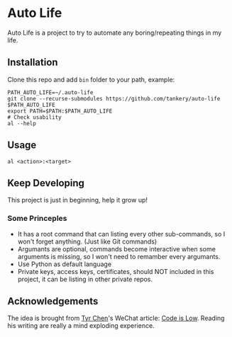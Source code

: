 # Auto Life

Auto Life is a project to try to automate any boring/repeating things in my life.

## Installation

Clone this repo and add `bin` folder to your path, example:

``` shell
PATH_AUTO_LIFE=~/.auto-life
git clone --recurse-submodules https://github.com/tankery/auto-life $PATH_AUTO_LIFE
export PATH=$PATH:$PATH_AUTO_LIFE
# Check usability
al --help
```

## Usage

``` shell
al <action>:<target>
```


## Keep Developing

This project is just in beginning, help it grow up!

### Some Princeples

- It has a root command that can listing every other sub-commands, so I won't forget anything. (Just like Git commands)
- Argumants are optional, commands become interactive when some arguments is missing, so I won't need to remamber every argumants.
- Use Python as default language
- Private keys, access keys, certificates, should NOT included in this project, it can be listing in other private repos.

## Acknowledgements

The idea is brought from [Tyr Chen](https://github.com/tyrchen)'s WeChat article: [Code is Low](https://mp.weixin.qq.com/s/a-tUQSy5zT3qhd8mBy2HfA). Reading his writing are really a mind exploding experience.
